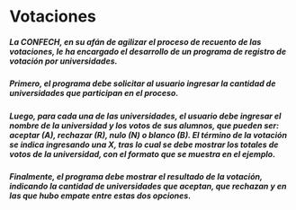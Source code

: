 # Votaciones

##### La CONFECH, en su afán de agilizar el proceso de recuento de las votaciones, le ha encargado el desarrollo de un programa de registro de votación por universidades.

##### Primero, el programa debe solicitar al usuario ingresar la cantidad de universidades que participan en el proceso.

##### Luego, para cada una de las universidades, el usuario debe ingresar el nombre de la universidad y los votos de sus alumnos, que pueden ser: aceptar (A), rechazar (R), nulo (N) o blanco (B). El término de la votación se indica ingresando una X, tras lo cual se debe mostrar los totales de votos de la universidad, con el formato que se muestra en el ejemplo.

##### Finalmente, el programa debe mostrar el resultado de la votación, indicando la cantidad de universidades que aceptan, que rechazan y en las que hubo empate entre estas dos opciones.
